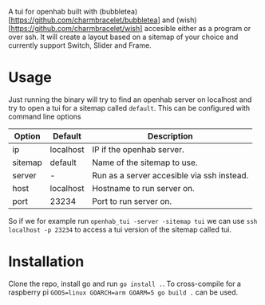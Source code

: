 A tui for openhab built with (bubbletea)[https://github.com/charmbracelet/bubbletea] and (wish)[https://github.com/charmbracelet/wish] accesible either as a program or over ssh. It will create a layout based on a sitemap of your choice and currently support Switch, Slider and Frame.

# Usage

Just running the binary will try to find an openhab server on localhost and try to open a tui for a sitemap called `default`. This can be configured with command line options

| Option  | Default   | Description                                 |
| ---     | ---       | ---                                         |
| ip      | localhost | IP if the openhab server.                   |
| sitemap | default   | Name of the sitemap to use.                 |
| server  | -         | Run as a server accesible via ssh instead.  |
| host    | localhost | Hostname to run server on.                  |
| port    | 23234     | Port to run server on.                      |

So if we for example run `openhab_tui -server -sitemap tui` we can use `ssh localhost -p 23234` to access a tui version of the sitemap called tui.

# Installation

Clone the repo, install go and run `go install .`. To cross-compile for a raspberry pi `GOOS=linux GOARCH=arm GOARM=5 go build .` can be used.

